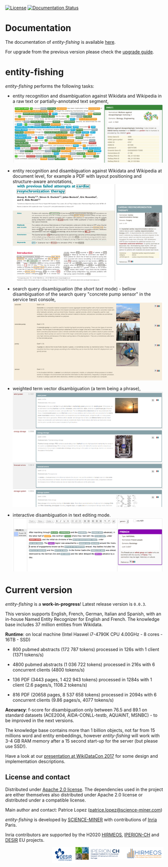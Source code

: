 [![License](http://img.shields.io/:license-apache-blue.svg)](http://www.apache.org/licenses/LICENSE-2.0.html)
[![Documentation Status](https://readthedocs.org/projects/nerd/badge/?version=latest)](https://readthedocs.org/projects/nerd/?badge=latest)
<!-- [![Build Status](https://travis-ci.org/kermitt2/nerd.svg?branch=master)](https://travis-ci.org/kermitt2/nerd) -->
<!-- [![Coverage Status](https://coveralls.io/repos/kermitt2/nerd/badge.svg)](https://coveralls.io/r/kermitt2/nerd) -->

# Documentation

The documentation of *entity-fishing* is available [here](http://nerd.readthedocs.io).

For upgrade from the previous version please check the [upgrade guide](http://nerd.readthedocs.io/en/latest/upgradeGuide.html).

# entity-fishing

*entity-fishing* performs the following tasks:

* entity recognition and disambiguation against Wikidata and Wikipedia in a raw text or partially-annotated text segment,
![entity-fishing](doc/images/screen1.png)

* entity recognition and disambiguation against Wikidata and Wikipedia at document level, for example a PDF with layout positioning and structure-aware annotations,
![entity-fishing](doc/images/screen3.png)

* search query disambiguation (the _short text_ mode) - bellow disambiguation of the search query "concrete pump sensor" in the service test console,
![Search query disambiguation](doc/images/screen8.png)

* weighted term vector disambiguation (a term being a phrase),
![Search query disambiguation](doc/images/screen5.png)

* interactive disambiguation in text editing mode.  
![Editor with real time disambiguation](doc/images/screen6.png)

# Current version

*entity-fishing* is a **work-in-progress**! Latest release version is `0.0.3`. 

This version supports English, French, German, Italian and Spanish, with an in-house Named Entity Recognizer for English and French. The knowledge base includes 37 million entities from Wikidata. 

**Runtime**: on local machine (Intel Haswel i7-4790K CPU 4.00GHz - 8 cores - 16TB - SSD)

* 800 pubmed abstracts (172 787 tokens) processed in 126s with 1 client (1371 tokens/s) 

* 4800 pubmed abstracts (1 036 722 tokens) processed in 216s with 6 concurrent clients (4800 tokens/s) 

* 136 PDF (3443 pages, 1 422 943 tokens) processed in 1284s with 1 client (2.6 pages/s, 1108.2 tokens/s)

* 816 PDF (20658 pages, 8 537 658 tokens) processed in 2094s with 6 concurrent clients (9.86 pages/s, 4077 tokens/s)

**Accuracy**: f-score for disambiguation only between 76.5 and 89.1 on standard datasets (ACE2004, AIDA-CONLL-testb, AQUAINT, MSNBC) - to be improved in the next versions.

The knowledge base contains more than 1 billion objects, not far from 15 millions word and entity embeddings, however *entity-fishing* will work with 3-4 GB RAM memory after a 15 second start-up for the server (but please use SSD!). 

Have a look at our [presentation at WikiDataCon 2017](https://grobid.s3.amazonaws.com/presentations/29-10-2017.pdf) for some design and implementation descriptions.


## License and contact

Distributed under [Apache 2.0 license](http://www.apache.org/licenses/LICENSE-2.0). The dependencies used in the project are either themselves also distributed under Apache 2.0 license or distributed under a compatible license. 

Main author and contact: Patrice Lopez (<patrice.lopez@science-miner.com>)

*entity-fishing* is developed by [SCIENCE-MINER](http://science-miner.com/entity-disambiguation/) with contributions of [Inria](http://inria.fr) Paris. 

Inria contributors are supported by the H2020 [HIRMEOS](http://www.hirmeos.eu), [IPERION-CH](http://www.iperionch.eu) and [DESIR](https://www.dariah.eu/activities/projects-and-affiliations/desir/) EU projects. 

<img align="right" width="120" height="40" src="doc/images/hirmeos.png"/><img align="right" width="160" height="40" src="doc/images/iperion.png"/><img align="right" width="75" height="50" src="doc/images/dariah.png"/>

